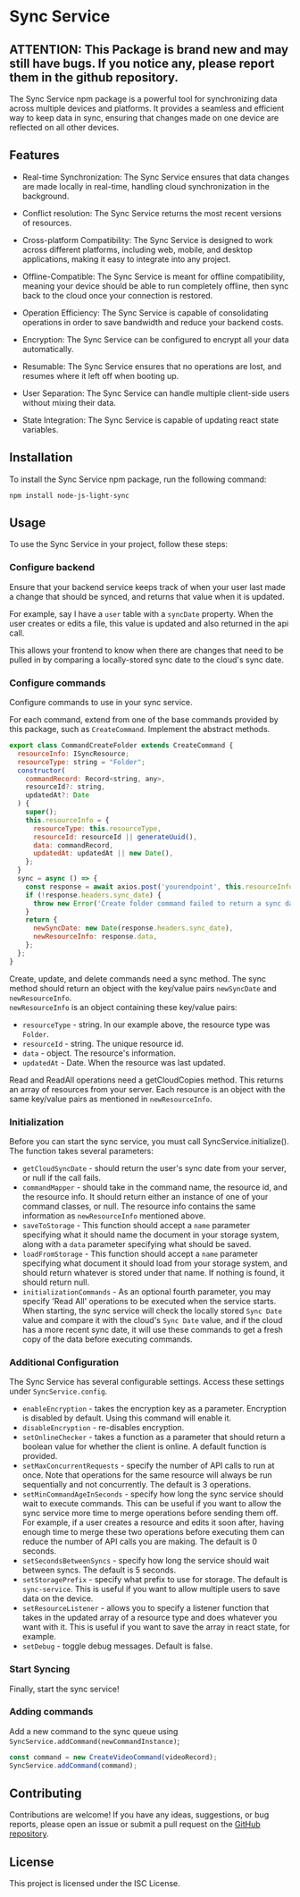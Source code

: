 # Sync Service

## ATTENTION: This Package is brand new and may still have bugs. If you notice any, please report them in the github repository.

The Sync Service npm package is a powerful tool for synchronizing data across multiple devices and platforms. It provides a seamless and efficient way to keep data in sync, ensuring that changes made on one device are reflected on all other devices.

## Features

- Real-time Synchronization: The Sync Service ensures that data changes are made locally in real-time, handling cloud synchronization in the background.

- Conflict resolution: The Sync Service returns the most recent versions of resources.

- Cross-platform Compatibility: The Sync Service is designed to work across different platforms, including web, mobile, and desktop applications, making it easy to integrate into any project.

- Offline-Compatible: The Sync Service is meant for offline compatibility, meaning your device should be able to run completely offline, then sync back to the cloud once your connection is restored.

- Operation Efficiency: The Sync Service is capable of consolidating operations in order to save bandwidth and reduce your backend costs.

- Encryption: The Sync Service can be configured to encrypt all your data automatically.

- Resumable: The Sync Service ensures that no operations are lost, and resumes where it left off when booting up.

- User Separation: The Sync Service can handle multiple client-side users without mixing their data.

- State Integration: The Sync Service is capable of updating react state variables.

## Installation

To install the Sync Service npm package, run the following command:

```
npm install node-js-light-sync
```

## Usage

To use the Sync Service in your project, follow these steps:

### Configure backend

Ensure that your backend service keeps track of when your user last made a change that should be synced, and returns that value when it is updated.

For example, say I have a `user` table with a `syncDate` property. When the user creates or edits a file, this value is updated and also returned in the api call.

This allows your frontend to know when there are changes that need to be pulled in by comparing a locally-stored sync date to the cloud's sync date.

### Configure commands

Configure commands to use in your sync service.

For each command, extend from one of the base commands provided by this package, such as `CreateCommand`. Implement the abstract methods.

```javascript
export class CommandCreateFolder extends CreateCommand {
  resourceInfo: ISyncResource;
  resourceType: string = "Folder";
  constructor(
    commandRecord: Record<string, any>,
    resourceId?: string,
    updatedAt?: Date
  ) {
    super();
    this.resourceInfo = {
      resourceType: this.resourceType,
      resourceId: resourceId || generateUuid(),
      data: commandRecord,
      updatedAt: updatedAt || new Date(),
    };
  }
  sync = async () => {
    const response = await axios.post('yourendpoint', this.resourceInfo.data, config);
    if (!response.headers.sync_date) {
      throw new Error('Create folder command failed to return a sync date header');
    }
    return {
      newSyncDate: new Date(response.headers.sync_date),
      newResourceInfo: response.data,
    };
  };
}
```

Create, update, and delete commands need a sync method. The sync method should return an object with the key/value pairs `newSyncDate` and `newResourceInfo`.  
`newResourceInfo` is an object containing these key/value pairs:
- `resourceType` - string. In our example above, the resource type was `Folder`.
- `resourceId` - string. The unique resource id.
- `data` - object. The resource's information.
- `updatedAt` - Date. When the resource was last updated.

Read and ReadAll operations need a getCloudCopies method. This returns an array of resources from your server. Each resource is an object with the same key/value pairs as mentioned in `newResourceInfo`.

### Initialization
Before you can start the sync service, you must call SyncService.initialize(). The function takes several parameters:
- `getCloudSyncDate` - should return the user's sync date from your server, or null if the call fails.
- `commandMapper` - should take in the command name, the resource id, and the resource info. It should return either an instance of one of your command classes, or null. The resource info contains the same information as `newResourceInfo` mentioned above.
- `saveToStorage` - This function should accept a `name` parameter specifying what it should name the document in your storage system, along with a `data` parameter specifying what should be saved.
- `loadFromStorage` - This function should accept a `name` parameter specifying what document it should load from your storage system, and should return whatever is stored under that name. If nothing is found, it should return null.
- `initializationCommands` - As an optional fourth parameter, you may specify 'Read All' operations to be executed when the service starts. When starting, the sync service will check the locally stored `Sync Date` value and compare it with the cloud's `Sync Date` value, and if the cloud has a more recent sync date, it will use these commands to get a fresh copy of the data before executing commands.

### Additional Configuration
The Sync Service has several configurable settings. Access these settings under `SyncService.config`.
- `enableEncryption` - takes the encryption key as a parameter. Encryption is disabled by default. Using this command will enable it.
- `disableEncryption` - re-disables encryption.
- `setOnlineChecker` - takes a function as a parameter that should return a boolean value for whether the client is online. A default function is provided.
- `setMaxConcurrentRequests` - specify the number of API calls to run at once. Note that operations for the same resource will always be run sequentially and not concurrently. The default is 3 operations.
- `setMinCommandAgeInSeconds` - specify how long the sync service should wait to execute commands. This can be useful if you want to allow the sync service more time to merge operations before sending them off. For example, if a user creates a resource and edits it soon after, having enough time to merge these two operations before executing them can reduce the number of API calls you are making. The default is 0 seconds.
- `setSecondsBetweenSyncs` - specify how long the service should wait between syncs. The default is 5 seconds.
- `setStoragePrefix` - specify what prefix to use for storage. The default is `sync-service`. This is useful if you want to allow multiple users to save data on the device.
- `setResourceListener` - allows you to specify a listener function that takes in the updated array of a resource type and does whatever you want with it. This is useful if you want to save the array in react state, for example.
- `setDebug` - toggle debug messages. Default is false.

### Start Syncing

Finally, start the sync service!

### Adding commands

Add a new command to the sync queue using `SyncService.addCommand(newCommandInstance)`;

```javascript
const command = new CreateVideoCommand(videoRecord);
SyncService.addCommand(command);
```

## Contributing

Contributions are welcome! If you have any ideas, suggestions, or bug reports, please open an issue or submit a pull request on the [GitHub repository](https://github.com/pf274/SyncService).

## License

This project is licensed under the ISC License.